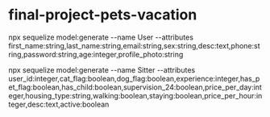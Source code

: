 # final-project-pets-vacation


npx sequelize model:generate --name User --attributes first_name:string,last_name:string,email:string,sex:string,desc:text,phone:string,password:string,age:integer,profile_photo:string

npx sequelize model:generate --name Sitter --attributes user_id:integer,cat_flag:boolean,dog_flag:boolean,experience:integer,has_pet_flag:boolean,has_child:boolean,supervision_24:boolean,price_per_day:integer,housing_type:string,walking:boolean,staying:boolean,price_per_hour:integer,desc:text,active:boolean